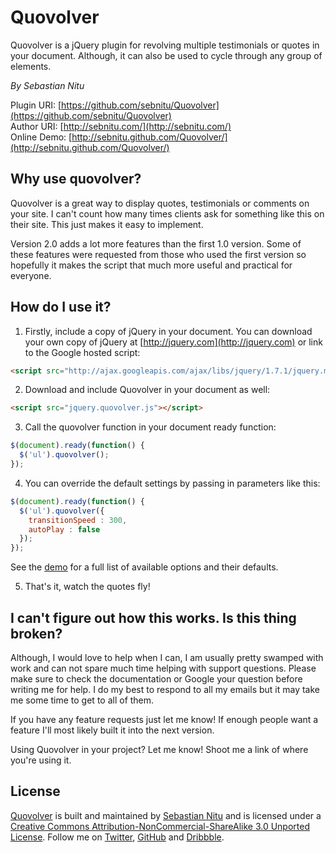 # Quovolver
Quovolver is a jQuery plugin for revolving multiple testimonials or quotes in your document. Although, it can also be used to cycle through any group of elements.

*By Sebastian Nitu*

Plugin URI:	[https://github.com/sebnitu/Quovolver](https://github.com/sebnitu/Quovolver)  
Author URI:	[http://sebnitu.com/](http://sebnitu.com/)  
Online Demo: [http://sebnitu.github.com/Quovolver/](http://sebnitu.github.com/Quovolver/)

## Why use quovolver?

Quovolver is a great way to display quotes, testimonials or comments on your site. I can't count how many times clients ask for something like this on their site. This just makes it easy to implement.

Version 2.0 adds a lot more features than the first 1.0 version. Some of these features were requested from those who used the first version so hopefully it makes the script that much more useful and practical for everyone.

## How do I use it?

1) Firstly, include a copy of jQuery in your document. You can download your own copy of jQuery at [http://jquery.com](http://jquery.com) or link to the Google hosted script:

```html
<script src="http://ajax.googleapis.com/ajax/libs/jquery/1.7.1/jquery.min.js"></script>
```

2) Download and include Quovolver in your document as well:

```html
<script src="jquery.quovolver.js"></script>
```

3) Call the quovolver function in your document ready function:

```javascript
$(document).ready(function() {
  $('ul').quovolver();
});
```

4) You can override the default settings by passing in parameters like this:

```javascript
$(document).ready(function() {
  $('ul').quovolver({
    transitionSpeed : 300,
    autoPlay : false
  });
});
```
See the [demo](http://sebnitu.github.io/Quovolver/) for a full list of available options and their defaults.
   
5) That's it, watch the quotes fly!


## I can't figure out how this works. Is this thing broken?

Although, I would love to help when I can, I am usually pretty swamped with work and can not spare much time helping with support questions. Please make sure to check the documentation or Google your question before writing me for help. I do my best to respond to all my emails but it may take me some time to get to all of them.

If you have any feature requests just let me know! If enough people want a feature I'll most likely built it into the next version.

Using Quovolver in your project? Let me know! Shoot me a link of where you're using it.

## License

[Quovolver](https://github.com/sebnitu/Quovolver) is built and maintained by [Sebastian Nitu](http://sebnitu.com/) and is licensed under a [Creative Commons Attribution-NonCommercial-ShareAlike 3.0 Unported License](http://creativecommons.org/licenses/by-nc-sa/3.0/). Follow me on [Twitter](https://twitter.com/sebnitu), [GitHub](https://github.com/sebnitu) and [Dribbble](http://dribbble.com/sebnitu).
